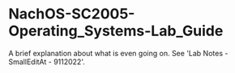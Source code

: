 # NachOS-SC2005-Operating_Systems-Lab_Guide
A brief explanation about what is even going on.
See 'Lab Notes - SmallEditAt - 9112022'.
